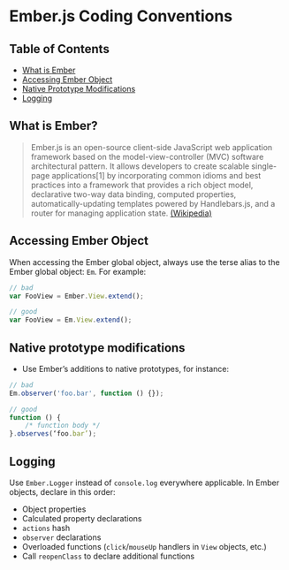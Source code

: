 # Ember.js Coding Conventions

## Table of Contents
* [What is Ember](#what-is-ember)
* [Accessing Ember Object](#accessing-ember-object)
* [Native Prototype Modifications](#native-prototype-modifications)
* [Logging](#logging)

## What is Ember?
> Ember.js is an open-source client-side JavaScript web application framework based on the model-view-controller (MVC) software architectural pattern. It allows developers to create scalable single-page applications[1] by incorporating common idioms and best practices into a framework that provides a rich object model, declarative two-way data binding, computed properties, automatically-updating templates powered by Handlebars.js, and a router for managing application state. [(Wikipedia)](https://docs.google.com/a/wikia-inc.com/document/d/1c2o5ewMOkHFwrNrQy60bo20a0zO3E-tqNWQ6fiU2NC8/edit#)

## Accessing Ember Object
When accessing the Ember global object, always use the terse alias to the Ember global object: `Em`. For example:

```typescript
// bad
var FooView = Ember.View.extend();

// good
var FooView = Em.View.extend();
```
## Native prototype modifications
* Use Ember’s additions to native prototypes, for instance:

```typescript
// bad
Em.observer('foo.bar', function () {});

// good
function () {
	/* function body */
}.observes(‘foo.bar’);
```

## Logging
Use `Ember.Logger` instead of `console.log` everywhere applicable.
In Ember objects, declare in this order:
* Object properties
* Calculated property declarations
* `actions` hash
* `observer` declarations
* Overloaded functions (`click`/`mouseUp` handlers in `View` objects, etc.)
* Call `reopenClass` to declare additional functions

